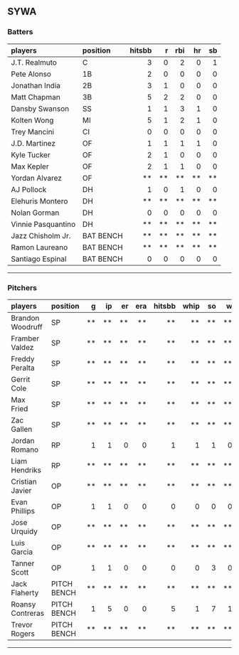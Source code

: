 ## SYWA

### Batters

 
|players            |position  | hitsbb|  r| rbi| hr| sb| 
|:------------------|:---------|------:|--:|---:|--:|--:| 
|J.T. Realmuto      |C         |      3|  0|   2|  0|  1| 
|Pete Alonso        |1B        |      2|  0|   0|  0|  0| 
|Jonathan India     |2B        |      3|  1|   0|  0|  0| 
|Matt Chapman       |3B        |      5|  2|   2|  0|  0| 
|Dansby Swanson     |SS        |      1|  1|   3|  1|  0| 
|Kolten Wong        |MI        |      5|  1|   2|  1|  0| 
|Trey Mancini       |CI        |      0|  0|   0|  0|  0| 
|J.D. Martinez      |OF        |      1|  1|   1|  1|  0| 
|Kyle Tucker        |OF        |      2|  1|   0|  0|  0| 
|Max Kepler         |OF        |      2|  1|   1|  0|  0| 
|Yordan Alvarez     |OF        |     **| **|  **| **| **| 
|AJ Pollock         |DH        |      1|  0|   1|  0|  0| 
|Elehuris Montero   |DH        |     **| **|  **| **| **| 
|Nolan Gorman       |DH        |      0|  0|   0|  0|  0| 
|Vinnie Pasquantino |DH        |     **| **|  **| **| **| 
|Jazz Chisholm Jr.  |BAT BENCH |     **| **|  **| **| **| 
|Ramon Laureano     |BAT BENCH |     **| **|  **| **| **| 
|Santiago Espinal   |BAT BENCH |      0|  0|   0|  0|  0| 


* * *

### Pitchers

 
|players          |position    |  g| ip| er| era| hitsbb| whip| so|  w| sv| 
|:----------------|:-----------|--:|--:|--:|---:|------:|----:|--:|--:|--:| 
|Brandon Woodruff |SP          | **| **| **|  **|     **|   **| **| **| **| 
|Framber Valdez   |SP          | **| **| **|  **|     **|   **| **| **| **| 
|Freddy Peralta   |SP          | **| **| **|  **|     **|   **| **| **| **| 
|Gerrit Cole      |SP          | **| **| **|  **|     **|   **| **| **| **| 
|Max Fried        |SP          | **| **| **|  **|     **|   **| **| **| **| 
|Zac Gallen       |SP          | **| **| **|  **|     **|   **| **| **| **| 
|Jordan Romano    |RP          |  1|  1|  0|   0|      1|    1|  1|  0|  0| 
|Liam Hendriks    |RP          | **| **| **|  **|     **|   **| **| **| **| 
|Cristian Javier  |OP          | **| **| **|  **|     **|   **| **| **| **| 
|Evan Phillips    |OP          |  1|  1|  0|   0|      0|    0|  0|  0|  0| 
|Jose Urquidy     |OP          | **| **| **|  **|     **|   **| **| **| **| 
|Luis Garcia      |OP          | **| **| **|  **|     **|   **| **| **| **| 
|Tanner Scott     |OP          |  1|  1|  0|   0|      0|    0|  3|  0|  0| 
|Jack Flaherty    |PITCH BENCH | **| **| **|  **|     **|   **| **| **| **| 
|Roansy Contreras |PITCH BENCH |  1|  5|  0|   0|      5|    1|  7|  1|  0| 
|Trevor Rogers    |PITCH BENCH | **| **| **|  **|     **|   **| **| **| **| 


* * *


